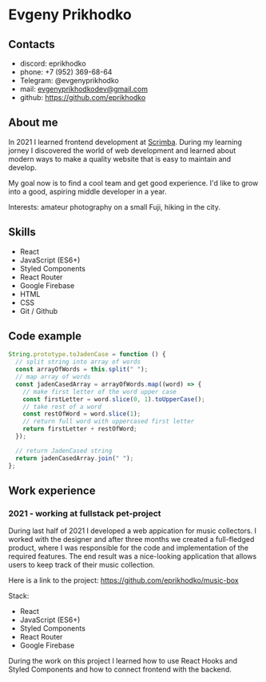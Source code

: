 # Evgeny Prikhodko

## Contacts

- discord: eprikhodko
- phone: +7 (952) 369-68-64
- Telegram: @evgenyprikhodko
- mail: evgenyprikhodkodev@gmail.com
- github: https://github.com/eprikhodko

## About me

In 2021 I learned frontend development at [Scrimba](https://scrimba.com/). During my learning jorney I discovered the world of web development and learned about modern ways to make a quality website that is easy to maintain and develop.

My goal now is to find a cool team and get good experience. I'd like to grow into a good, aspiring middle developer in a year.

Interests: amateur photography on a small Fuji, hiking in the city.

## Skills

- React
- JavaScript (ES6+)
- Styled Components
- React Router
- Google Firebase
- HTML
- CSS
- Git / Github

## Code example

```javascript
String.prototype.toJadenCase = function () {
  // split string into array of words
  const arrayOfWords = this.split(" ");
  // map array of words
  const jadenCasedArray = arrayOfWords.map((word) => {
    // make first letter of the word upper case
    const firstLetter = word.slice(0, 1).toUpperCase();
    // take rest of a word
    const restOfWord = word.slice(1);
    // return full word with uppercased first letter
    return firstLetter + restOfWord;
  });

  // return JadenCased string
  return jadenCasedArray.join(" ");
};
```

## Work experience

### 2021 - working at fullstack pet-project

During last half of 2021 I developed a web appication for music collectors. I worked with the designer and after three months we created a full-fledged product, where I was responsible for the code and implementation of the required features. The end result was a nice-looking application that allows users to keep track of their music collection.

Here is a link to the project: https://github.com/eprikhodko/music-box

Stack:

- React
- JavaScript (ES6+)
- Styled Components
- React Router
- Google Firebase

During the work on this project I learned how to use React Hooks and Styled Components and how to connect frontend with the backend.

